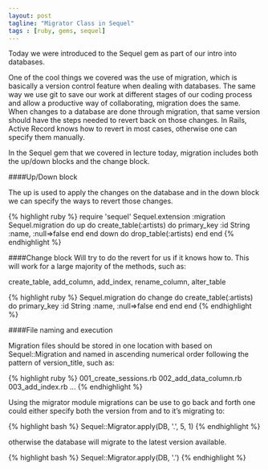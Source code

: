 ```yaml
---
layout: post
tagline: "Migrator Class in Sequel"
tags : [ruby, gems, sequel]
---
```


Today we were introduced to the Sequel gem as part of our intro into databases.

One of the cool things we covered was the use of migration, which is basically a version control feature when dealing with databases. The same way we use git to save our work at different stages of our coding process and allow a productive way of collaborating, migration does the same. When changes to a database are done through migration, that same version should have the steps needed to revert back on those changes. In Rails, Active Record knows how to revert in most cases, otherwise one can specify them manually.

In the Sequel gem that we covered in lecture today, migration includes both the up/down blocks and the change block.

####Up/Down block 

 The up is used to apply the changes on the database and in the down block we can specify the ways to revert those changes. 

{% highlight ruby  %}
require 'sequel'
Sequel.extension :migration
Sequel.migration do
    up do
        create_table(:artists) do
            primary_key :id
            String :name, :null=>false
        end
    end
    down do
        drop_table(:artists)
    end
end
{% endhighlight %}

####Change block 
Will try to do the revert for us if it knows how to. This will work for a large majority of the methods, such as:

create_table, add_column, add_index, rename_column, alter_table

{% highlight ruby  %}
Sequel.migration do
    change do
        create_table(:artists) do
            primary_key :id
            String :name, :null=>false
        end
    end
end
{% endhighlight %}

####File naming and execution

Migration files should be stored in one location with based on Sequel::Migration and named in ascending numerical order following the pattern of version_title, such as:

{% highlight ruby  %}
001_create_sessions.rb
002_add_data_column.rb
003_add_index.rb
...
{% endhighlight %}

Using the migrator module migrations can be use to go back and forth one could either specify both the version from and to it’s migrating to:

{% highlight bash %}
Sequel::Migrator.apply(DB, '.', 5, 1)
{% endhighlight %}

otherwise the database will migrate to the latest version available.

{% highlight bash %}
Sequel::Migrator.apply(DB, '.')
{% endhighlight %}